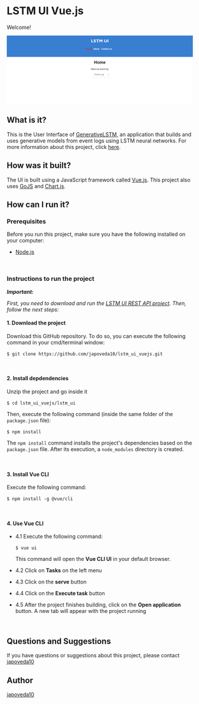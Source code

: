 # LSTM UI Vue.js

Welcome!

![LSTM Proposed Approach UI Main Page](https://raw.githubusercontent.com/japoveda10/lstm_ui_vuejs/master/IMAGE.png)

## What is it?

This is the User Interface of [GenerativeLSTM](https://github.com/AdaptiveBProcess/GenerativeLSTM), an application that builds and uses generative models from event logs using LSTM neural networks. For more information about this project, click [here](https://link.springer.com/chapter/10.1007/978-3-030-26619-6_19).

## How was it built?

The UI is built using a JavaScript framework called [Vue.js](https://vuejs.org). This project also uses [GoJS](https://gojs.net/latest/index.html) and [Chart.js](https://www.chartjs.org).

## How can I run it?

### Prerequisites

Before you run this project, make sure you have the following installed on your computer:

- [Node.js](https://nodejs.org/es/)

<br />

### Instructions to run the project

***Important:*** 

*First, you need to download and run the [LSTM UI REST API project](https://github.com/japoveda10/lstm_ui_REST_API). Then, follow the next steps:*

#### 1. Download the project

Download this GitHub repository. To do so, you can execute the following command in your cmd/terminal window:

   ```
   $ git clone https://github.com/japoveda10/lstm_ui_vuejs.git
   ```

<br />

#### 2. Install depdendencies

Unzip the project and go inside it

   ```
   $ cd lstm_ui_vuejs/lstm_ui
   ```

Then, execute the following command (inside the same folder of the ```package.json``` file):

   ```
   $ npm install
   ```
   
The ```npm install``` command installs the project's dependencies based on the ```package.json``` file. After its execution, a ```node_modules``` directory is created.

<br />

#### 3. Install Vue CLI

Execute the following command:
   
   ```
   $ npm install -g @vue/cli
   ```

<br />

#### 4. Use Vue CLI

- 4.1 Execute the following command:
   
   ```
   $ vue ui
   ```
   
   This command will open the **Vue CLI UI** in your default browser.

- 4.2 Click on **Tasks** on the left menu
- 4.3 Click on the **serve** button
- 4.4 Click on the **Execute task** button
- 4.5 After the project finishes building, click on the **Open application** button. A new tab will appear with the project running

<br />

## Questions and Suggestions

If you have questions or suggestions about this project, please contact [japoveda10](mailto:ja.poveda10@uniandes.edu.co)

## Author

[japoveda10](https://github.com/japoveda10)
